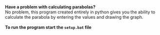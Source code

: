 <strong>Have a problem with calculating parabolas?</strong> <br>
No problem, this program created entirely in python gives you the ability to calculate the parabola by entering the values ​​and drawing the graph.
<br>
<br>
<strong>To run the program start the <code>setup.bat</code> file</strong>
